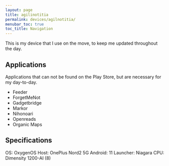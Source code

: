 ```yaml
---
layout: page
title: agilinotitia
permalink: devices/agilnotitia/
menubar_toc: true
toc_title: Navigation
---
```


This is my device that I use on the move, to keep me updated throughout the day.

## Applications

Applications that can not be found on the Play Store, but are necessary for my day-to-day.

- Feeder
- ForgetMeNot
- Gadgetbridge
- Markor
- Nihonoari
- Openreads
- Organic Maps

## Specifications

OS: OxygenOS
Host: OnePlus Nord2 5G
Android: 11
Launcher: Niagara
CPU: Dimensity 1200-AI (8)
